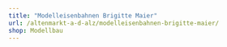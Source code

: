 ```yaml
---
title: "Modelleisenbahnen Brigitte Maier"
url: /altenmarkt-a-d-alz/modelleisenbahnen-brigitte-maier/
shop: Modellbau
---
```

